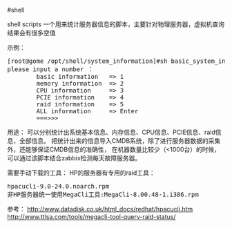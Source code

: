 

#shell

shell scripts 一个用来统计服务器信息的脚本，主要针对物理服务器，虚拟机查询结果会有很多空值

示例：
<pre>
[root@gome /opt/shell/system_information]#sh basic_system_information.sh 
please input a number ：
		basic information   => 1
		memory information  => 2
		CPU information     => 3
		PCIE information    => 4
		raid information    => 5
		ALL information     => Enter
		===>>>
</pre>		
用途：
可以分别统计出系统基本信息、内存信息、CPU信息、PCIE信息、raid信息，全部信息。
把统计出来的信息导入CMDB系统，除了进行服务器数据的采集外，还能够保证CMDB信息的准确性，
在机器数量比较少（<1000台）的时候，可以通过该脚本结合zabbix检测每天故障服务器。

需要手动下载的工具： HP的服务器有专用的raid工具：
<pre>
hpacucli-9.0-24.0.noarch.rpm
非HP服务器统一使用MegaCli工具:MegaCli-8.00.48-1.i386.rpm
</pre>
参考： http://www.datadisk.co.uk/html_docs/redhat/hpacucli.htm
http://www.ttlsa.com/tools/megacli-tool-query-raid-status/
